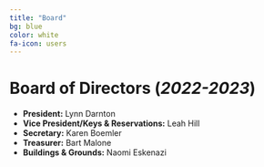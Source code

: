 ```yaml
---
title: "Board"
bg: blue
color: white
fa-icon: users
---
```


# Board of Directors (*2022-2023*)
- **President:** Lynn Darnton
- **Vice President/Keys & Reservations:** Leah Hill
- **Secretary:** Karen Boemler
- **Treasurer:** Bart Malone
- **Buildings & Grounds:** Naomi Eskenazi

